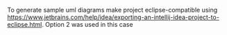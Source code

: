 To generate sample uml diagrams make project eclipse-compatible using https://www.jetbrains.com/help/idea/exporting-an-intellij-idea-project-to-eclipse.html. Option 2 was used in this case
